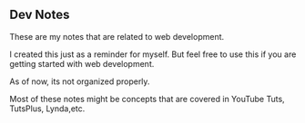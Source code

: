 ## Dev Notes

These are my notes that are related to  web development.

I created this just as a reminder for myself. But feel free to use this if you are getting started with web development.

As of now, its not organized properly.

Most of these notes might be concepts that are covered in YouTube Tuts, TutsPlus, Lynda,etc.